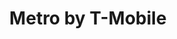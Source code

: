 ---
title: "Metro by T-Mobile"
url: /portland/metro-by-t-mobile-southeast-division-street/
shop: shop
---